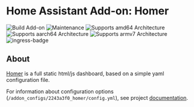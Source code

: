 # Home Assistant Add-on: Homer

![Build Add-on](https://github.com/Eskander/ha-addon-homer/actions/workflows/build-addon.yml/badge.svg?branch=release)
![Maintenance](https://img.shields.io/maintenance/yes/2024.svg)
![Supports amd64 Architecture](https://img.shields.io/badge/amd64-yes-green.svg)
![Supports aarch64 Architecture](https://img.shields.io/badge/aarch64-yes-green.svg)
![Supports armv7 Architecture](https://img.shields.io/badge/armv7-yes-green.svg)
![ingress-badge](https://img.shields.io/badge/-ingress-blueviolet.svg?logo=cliqz&logoColor=white)

## About

[Homer](https://github.com/bastienwirtz/homer) is a full static html/js dashboard, based on a simple yaml configuration file.

For information about configuration options (`/addon_configs/2243a3f0_homer/config.yml`), see project [documentation](https://github.com/bastienwirtz/homer/blob/main/docs/configuration.md).
